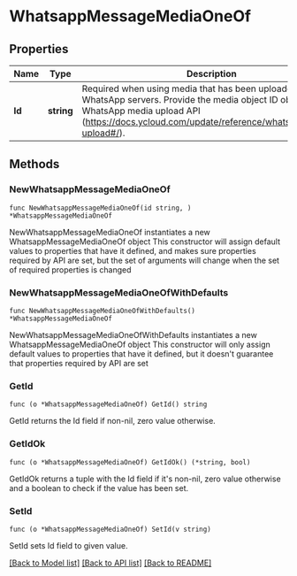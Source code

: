 # WhatsappMessageMediaOneOf

## Properties

Name | Type | Description | Notes
------------ | ------------- | ------------- | -------------
**Id** | **string** | Required when using media that has been uploaded to WhatsApp servers.  Provide the media object ID obtained from WhatsApp media upload API (https://docs.ycloud.com/update/reference/whatsapp_media-upload#/). | 

## Methods

### NewWhatsappMessageMediaOneOf

`func NewWhatsappMessageMediaOneOf(id string, ) *WhatsappMessageMediaOneOf`

NewWhatsappMessageMediaOneOf instantiates a new WhatsappMessageMediaOneOf object
This constructor will assign default values to properties that have it defined,
and makes sure properties required by API are set, but the set of arguments
will change when the set of required properties is changed

### NewWhatsappMessageMediaOneOfWithDefaults

`func NewWhatsappMessageMediaOneOfWithDefaults() *WhatsappMessageMediaOneOf`

NewWhatsappMessageMediaOneOfWithDefaults instantiates a new WhatsappMessageMediaOneOf object
This constructor will only assign default values to properties that have it defined,
but it doesn't guarantee that properties required by API are set

### GetId

`func (o *WhatsappMessageMediaOneOf) GetId() string`

GetId returns the Id field if non-nil, zero value otherwise.

### GetIdOk

`func (o *WhatsappMessageMediaOneOf) GetIdOk() (*string, bool)`

GetIdOk returns a tuple with the Id field if it's non-nil, zero value otherwise
and a boolean to check if the value has been set.

### SetId

`func (o *WhatsappMessageMediaOneOf) SetId(v string)`

SetId sets Id field to given value.



[[Back to Model list]](../README.md#documentation-for-models) [[Back to API list]](../README.md#documentation-for-api-endpoints) [[Back to README]](../README.md)



